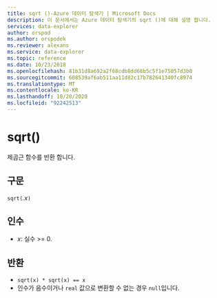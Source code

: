 ```yaml
---
title: sqrt ()-Azure 데이터 탐색기 | Microsoft Docs
description: 이 문서에서는 Azure 데이터 탐색기의 sqrt ()에 대해 설명 합니다.
services: data-explorer
author: orspod
ms.author: orspodek
ms.reviewer: alexans
ms.service: data-explorer
ms.topic: reference
ms.date: 10/23/2018
ms.openlocfilehash: 81b31d8a692a2f68cdb8dd68b5c5f1e75057d3b0
ms.sourcegitcommit: 608539af6ab511aa11d82c17b782641340fc8974
ms.translationtype: MT
ms.contentlocale: ko-KR
ms.lasthandoff: 10/20/2020
ms.locfileid: "92242513"
---
```

# <a name="sqrt"></a>sqrt()

제곱근 함수를 반환 합니다.  

## <a name="syntax"></a>구문

`sqrt(`*.x*`)`

## <a name="arguments"></a>인수

* *x*: 실수 >= 0.

## <a name="returns"></a>반환

* `sqrt(x) * sqrt(x) == x`
* 인수가 음수이거나 `real` 값으로 변환할 수 없는 경우 `null`입니다. 